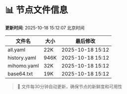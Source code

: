 # 📊 节点文件信息

**更新时间**: 2025-10-18 15:12:07 北京时间

| 文件名 | 大小 | 最后修改 |
|--------|------|----------|
| all.yaml | 22K | 2025-10-18 15:12 |
| history.yaml | 946K | 2025-10-18 15:12 |
| mihomo.yaml | 32K | 2025-10-18 15:12 |
| base64.txt | 19K | 2025-10-18 15:12 |

> 🔄 文件每30分钟自动更新，确保节点的新鲜度和可用性

